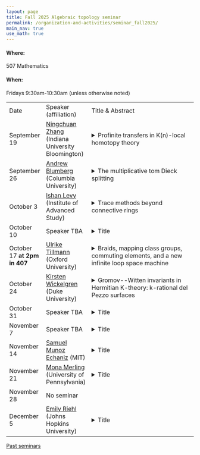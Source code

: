 ```yaml
---
layout: page
title: Fall 2025 Algebraic topology seminar
permalink: /organization-and-activities/seminar_fall2025/
main_nav: true
use_math: true
---
```

<h4>Where:</h4> 507 Mathematics
<h4>When:</h4> Fridays 9:30am-10:30am (unless otherwise noted)

<table>
<tr><td>Date</td> 
	<td>Speaker (affiliation)</td>
	<td style="width:60%">Title & Abstract</td>
	</tr>
<tr><td>September 19</td>
	<td><a href="https://sites.google.com/view/ningchuan-zhang">Ningchuan Zhang</a> (Indiana University Bloomington) </td>
	<td><details> 
	<summary>Profinite transfers in K(n)-local homotopy theory</summary>
	<p class="abstract"><i>Abstract:</i> After K(1)-localization, the classical J-homomorphism can be interpreted as a profinite transfer map. More precisely, it is a transfer map $\Sigma^{-1}KO^\wedge_2 \to S_{K(1)}$ from the $C_2$-homotopy fixed points (with a twist) to the $\mathbb{Z}_2^\times$-homotopy fixed points of the 2-complete complex topological K-theory. In joint work in progress with Guchuan Li, we extend this idea to define and study profinite transfers between homotopy fixed points of the Morava E-theory by closed subgroups of the Morava stabilizer group. <br> <br>
	We introduce two definitions of the profinite transfer maps. One ad hoc definition is as duals to the profinite restriction maps in the appropriate category. At large primes, we show that the image of the transfer map $\Sigma^{-n^2}E_n \to S_{K(n)}$ on homotopy groups is the HFPSS filtration n^2-line. A second definition of the profinite transfer maps is based on the 6-functor formalism for smooth representations of p-adic Lie groups by Heyer—Mann. We prove that the ad hoc and the 6-functor definitions are equivalent. </p>
	</details></td>
	</tr>
<tr><td>September 26</td>
	<td><a href="https://ajblumberg.github.io/">Andrew Blumberg</a> (Columbia University)</td>
	<td><details> 
	<summary>The multiplicative tom Dieck splitting</summary>
	<p class="abstract"><i>Abstract:</i> The modern perspective on equivariant stable categories is that they are characterized equivalently by the existence of transfers, duality, and the tom Dieck splitting. The purpose of this talk is to explain an analogous characterization of the G-symmetric monoidal structure when G is finite, and a conjectural picture for what happens when G is an infinite compact Lie group. This is joint work with Mike Mandell.</p>
	</details></td>
	</tr>
<tr><td>October 3</td>
	<td><a href="https://ishanina.github.io/">Ishan Levy</a> (Institute of Advanced Study)</td>
	<td><details> 
	<summary>Trace methods beyond connective rings</summary>
	<p class="abstract"><i>Abstract:</i> Trace methods are an important tool in understanding K-theory of ring spectra, but usually only work when the rings in question are connective.
I will describe joint work with Vova Sosnilo on c-categories, which are stable categories equipped with extra structure that allows many tools for connective rings to apply. Perfect module categories of bounded below rings, as well as perfect complexes on certain stacks, give examples of c-categories. We prove an analog of the Dundas—Goodwillie—McCarthy theorem in this setting.
I will then describe how this theory can be used to give formulas for the algebraic K-theory of many categories arising in chromatic homotopy theory in terms of TC. </p>
	</details></td>
	</tr>
<tr><td>October 10</td>
	<td>Speaker TBA </td>
	<td><details> 
	<summary>Title</summary>
	<p class="abstract"><i>Abstract:</i> </p>
	</details></td>
	</tr>
<tr><td>October 17 <strong>at 2pm in 407</strong></td>
	<td><a href="https://people.maths.ox.ac.uk/tillmann/">Ulrike Tillmann</a> (Oxford University) </td>
	<td><details> 
	<summary>Braids, mapping class groups, commuting elements, and a new infinite loop space machine</summary>
	<p class="abstract"><i>Abstract:</i> The theory of iterated loop spaces was developed in particular to detect and study generalisaed cohomology theories.  In this talk I will review some lesser known applications of operads and iterate loop space theory in the context of braid groups, mapping class groups and commutative K-theory. Motivated by these, I will present a new general construction of infinite loop spaces that allows us to construct infinite loop spaces  from objects that may not be expected to give rise to such a structured space, eg Torelli groups.</p>
	</details></td>
	</tr>
<tr><td>October 24</td>
	<td><a href="https://sites.math.duke.edu/~kgw/">Kirsten Wickelgren</a> (Duke University)</td>
	<td><details> 
	<summary>Gromov--Witten invariants in Hermitian K-theory: k-rational del Pezzo surfaces</summary>
	<p class="abstract"><i>Abstract:</i> Gromov–Witten invariants in Hermitian K-theory allow one to obtain an arithmetically meaningful count of curves satisfying constraints over a field k without assuming that k is the field of complex or real numbers. They were developed in joint work with Kass, Levine, and Solomon in genus 0 for del Pezzo surfaces. <br>
	In joint work with Erwan Brugallé and Johannes Rau, we give a complete calculation of these invariants for k-rational del Pezzo surfaces of degree greater than 5. Moreover, we give these invariants the structure of an unramified Witt invariant for any fixed surface and degree. We then construct a multivariable unramified Witt invariant which conjecturally contains all of these invariants for k-rational surfaces. To prove the conjecture for del Pezzo surfaces of degree greater than 5 and obtain the calculation, we study the behavior of these Gromov–Witten invariants during an algebraic analogue of surgery. </p>
	</details></td>
	</tr>
<tr><td>October 31</td>
	<td>Speaker TBA </td>
	<td><details> 
	<summary>Title</summary>
	<p class="abstract"><i>Abstract:</i> </p>
	</details></td>
	</tr>
<tr><td>November 7</td>
	<td>Speaker TBA </td>
	<td><details> 
	<summary>Title</summary>
	<p class="abstract"><i>Abstract:</i> </p>
	</details></td>
	</tr>
<tr><td>November 14</td>
	<td><a href="https://sites.google.com/view/samuel-munoz-echaniz/about-me">Samuel Munoz Echaniz</a> (MIT) </td>
	<td><details> 
	<summary>Title</summary>
	<p class="abstract"><i>Abstract:</i> </p>
	</details></td>
	</tr>
<tr><td>November 21</td>
	<td><a href="https://www2.math.upenn.edu/~mmerling/">Mona Merling</a> (University of Pennsylvania) </td>
	<td><details> 
	<summary>Title</summary>
	<p class="abstract"><i>Abstract:</i> </p>
	</details></td>
	</tr>
<tr><td>November 28</td>
	<td>No seminar </td>
	<td></td>
	</tr>
<tr><td>December 5</td>
	<td><a href="https://emilyriehl.github.io/">Emily Riehl</a> (Johns Hopkins University) </td>
	<td><details> 
	<summary>Title</summary>
	<p class="abstract"><i>Abstract:</i> </p>
	</details></td>
	</tr>
</table>

<a href="https://allenyuan.me/columbia-algebraic-topology-seminar/">Past seminars</a>
